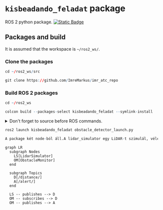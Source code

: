 # `kisbeadando_feladat` package
ROS 2 python package.  [![Static Badge](https://img.shields.io/badge/ROS_2-Humble-34aec5)](https://docs.ros.org/en/humble/)
## Packages and build

It is assumed that the workspace is `~/ros2_ws/`.

### Clone the packages
``` r
cd ~/ros2_ws/src
```
``` r
git clone https://github.com/ImreMarkus/imr_atc_repo
```

### Build ROS 2 packages
``` r
cd ~/ros2_ws
```
``` r
colcon build --packages-select kisbeadando_feladat --symlink-install
```

<details>
<summary> Don't forget to source before ROS commands.</summary>

``` bash
source ~/ros2_ws/install/setup.bash
```
</details>

``` r
ros2 launch kisbeadando_feladat obstacle_detector_launch.py
```

``` r
A package két node-ból áll.A lidar_simulator egy LiDAR-t szimulál, véletlenszerű távolságokat generál, amiket a distance topicban hirdet (std_msgs/msg/Float32). Az obstacle_monitor egy akadályfigyelő node, ami feliratkozik a distance topicra (std_msgs/msg/Float32). Ha a távolság kisebb, mint 0.5m, akkor kiad egy alert topicot (std_msgs/msg/String) és a node konzolon figyelmezteti a felhasználót. Megvalósítás ROS2-vel.
```

```mermaid
graph LR
  subgraph Nodes
    LS[LidarSimulator]
    OM[ObstacleMonitor]
  end

  subgraph Topics
    D[/distance/]
    A[/alert/]
  end

  LS -- publishes --> D
  OM -- subscribes --> D
  OM -- publishes --> A